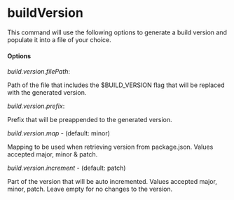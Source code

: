# buildVersion

This command will use the following options to generate a build version and populate it into a file of your choice.

#### Options

_build.version.filePath_:

Path of the file that includes the $BUILD_VERSION flag that will be replaced with the generated version.

_build.version.prefix_:

Prefix that will be preappended to the generated version.

_build.version.map_ - (default: minor)

Mapping to be used when retrieving version from package.json. Values accepted major, minor & patch.

_build.version.increment_ - (default: patch)

Part of the version that will be auto incremented. Values accepted major, minor, patch. Leave empty for no changes to the version.

